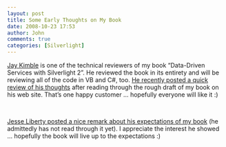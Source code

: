 ```yaml
---
layout: post
title: Some Early Thoughts on My Book
date: 2008-10-23 17:53
author: John
comments: true
categories: [Silverlight]
---
```

<p><a href="http://theruntime.com/blogs/jaykimble/archive/2008/10/21/data-and-services-with-silverlight-2-review.aspx">Jay Kimble</a> is one of the technical reviewers of my book &ldquo;Data-Driven Services with Silverlight 2&rdquo;. He reviewed the book in its entirety and will be reviewing all of the code in VB and C#, too. <a href="http://theruntime.com/blogs/jaykimble/archive/2008/10/21/data-and-services-with-silverlight-2-review.aspx">He recently posted a quick review of his thoughts</a> after reading through the rough draft of my book on his web site. That&rsquo;s one happy customer &hellip; hopefully everyone will like it :)</p>
<p>&nbsp;</p>
<p><a href="http://silverlight.net/blogs/jesseliberty/archive/2008/10/23/so-much-technology-so-little-time.aspx">Jesse Liberty posted a nice remark about his expectations of my book</a> (he admittedly has not read through it yet). I appreciate the interest he showed &hellip; hopefully the book will live up to the expectations :)</p>

